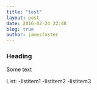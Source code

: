 ```yaml
---
title: "test"
layout: post
date: 2016-02-24 22:48
blog: true
author: jamesfoster
---
```


### Heading

Some text

List:
  -listitem1
  -listitem2
  -listitem3
